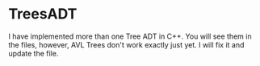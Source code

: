 # TreesADT
I have implemented more than one Tree ADT in C++. You will see them in the files, however, AVL Trees don't work exactly just yet. I will fix it and update the file.
